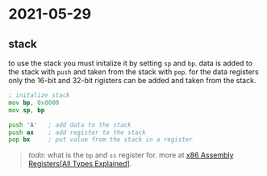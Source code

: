 # 2021-05-29

## stack

to use the stack you must initalize it by setting `sp` and `bp`. data is added to the stack with `push` and taken from the stack with `pop`. for the data registers only the 16-bit and 32-bit rigisters can be added and taken from the stack.

```asm
; initalize stack
mov bp, 0x8000
mov sp, bp

push 'A'   ; add data to the stack
push ax    ; add register to the stack
pop bx     ; put value from the stack in a register
```

> *todo*: what is the `bp` and `ss` register for. more at [x86 Assembly Registers[All Types Explained]](https://www.assemblylanguagetuts.com/x86-assembly-registers-explained/).
